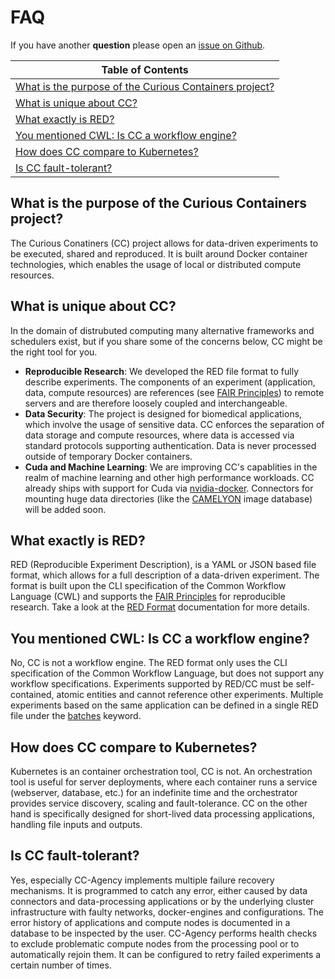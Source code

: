 # FAQ

If you have another **question** please open an [issue on Github](https://github.com/curious-containers/curious-containers.github.io/issues).

| Table of Contents |
| --- |
| [What is the purpose of the Curious Containers project?](#what-is-the-purpose-of-the-curious-containers-project) |
| [What is unique about CC?](#what-is-unique-about-cc) |
| [What exactly is RED?](#what-exactly-is-red) |
| [You mentioned CWL: Is CC a workflow engine?](#you-mentioned-cwl-is-cc-a-workflow-engine) |
| [How does CC compare to Kubernetes?](#how-does-cc-compare-to-kubernets) |
| [Is CC fault-tolerant?](#is-cc-fault-tolerant)|


## What is the purpose of the Curious Containers project?

The Curious Conatiners (CC) project allows for data-driven experiments to be executed, shared and reproduced. It is built around Docker container technologies, which enables the usage of local or distributed compute resources.


## What is unique about CC?

In the domain of distrubuted computing many alternative frameworks and schedulers exist, but if you share some of the concerns below, CC might be the right tool for you.

* **Reproducible Research**: We developed the RED file format to fully describe experiments. The components of an experiment (application, data, compute resources) are references (see [FAIR Principles](https://www.force11.org/fairprinciples)) to remote servers and are therefore loosely coupled and interchangeable.
* **Data Security**: The project is designed for biomedical applications, which involve the usage of sensitive data. CC enforces the separation of data storage and compute resources, where data is accessed via standard protocols supporting authentication. Data is never processed outside of temporary Docker containers.
* **Cuda and Machine Learning**: We are improving CC's capablities in the realm of machine learning and other high performance workloads. CC already ships with support for Cuda via [nvidia-docker](https://github.com/NVIDIA/nvidia-docker). Connectors for mounting huge data directories (like the [CAMELYON](https://camelyon17.grand-challenge.org/) image database) will be added soon.


## What exactly is RED?

RED (Reproducible Experiment Description), is a YAML or JSON based file format, which allows for a full description of a data-driven experiment. The format is built upon the CLI specification of the Common Workflow Language (CWL) and supports the [FAIR Principles](https://www.force11.org/fairprinciples) for reproducible research. Take a look at the [RED Format](red-format.md) documentation for more details.


## You mentioned CWL: Is CC a workflow engine?

No, CC is not a workflow engine. The RED format only uses the CLI specification of the Common Workflow Language, but does not support any workflow specifications. Experiments supported by RED/CC must be self-contained, atomic entities and cannot reference other experiments. Multiple experiments based on the same application can be defined in a single RED file under the [batches](red-format.md#batches) keyword.


## How does CC compare to Kubernetes?

Kubernetes is an container orchestration tool, CC is not. An orchestration tool is useful for server deployments, where each container runs a service (webserver, database, etc.) for an indefinite time and the orchestrator provides service discovery, scaling and fault-tolerance. CC on the other hand is specifically designed for short-lived data processing applications, handling file inputs and outputs.


## Is CC fault-tolerant?

Yes, especially CC-Agency implements multiple failure recovery mechanisms. It is programmed to catch any error, either caused by data connectors and data-processing applications or by the underlying cluster infrastructure with faulty networks, docker-engines and configurations. The error history of applications and compute nodes is documented in a database to be inspected by the user. CC-Agency performs health checks to exclude problematic compute nodes from the processing pool or to automatically rejoin them. It can be configured to retry failed experiments a certain number of times.
